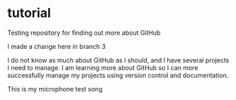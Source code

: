 # tutorial
Testing repository for finding out more about GitHub

I made a change here in branch 3

I do not know as much about GitHub as I should, and I have several projects I need to manage. I am learning more about GitHub so I can more successfully manage my projects using version control and documentation.

This is my microphone test song
